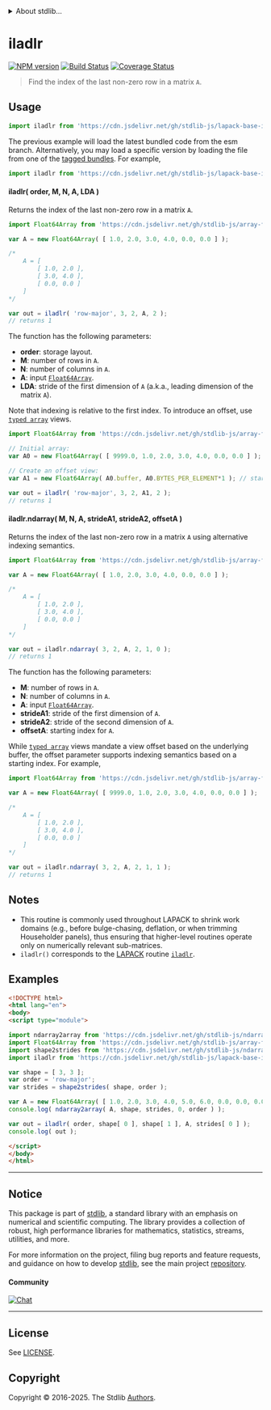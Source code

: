 <!--

@license Apache-2.0

Copyright (c) 2025 The Stdlib Authors.

Licensed under the Apache License, Version 2.0 (the "License");
you may not use this file except in compliance with the License.
You may obtain a copy of the License at

   http://www.apache.org/licenses/LICENSE-2.0

Unless required by applicable law or agreed to in writing, software
distributed under the License is distributed on an "AS IS" BASIS,
WITHOUT WARRANTIES OR CONDITIONS OF ANY KIND, either express or implied.
See the License for the specific language governing permissions and
limitations under the License.

-->


<details>
  <summary>
    About stdlib...
  </summary>
  <p>We believe in a future in which the web is a preferred environment for numerical computation. To help realize this future, we've built stdlib. stdlib is a standard library, with an emphasis on numerical and scientific computation, written in JavaScript (and C) for execution in browsers and in Node.js.</p>
  <p>The library is fully decomposable, being architected in such a way that you can swap out and mix and match APIs and functionality to cater to your exact preferences and use cases.</p>
  <p>When you use stdlib, you can be absolutely certain that you are using the most thorough, rigorous, well-written, studied, documented, tested, measured, and high-quality code out there.</p>
  <p>To join us in bringing numerical computing to the web, get started by checking us out on <a href="https://github.com/stdlib-js/stdlib">GitHub</a>, and please consider <a href="https://opencollective.com/stdlib">financially supporting stdlib</a>. We greatly appreciate your continued support!</p>
</details>

# iladlr

[![NPM version][npm-image]][npm-url] [![Build Status][test-image]][test-url] [![Coverage Status][coverage-image]][coverage-url] <!-- [![dependencies][dependencies-image]][dependencies-url] -->

> Find the index of the last non-zero row in a matrix `A`.



<section class="usage">

## Usage

```javascript
import iladlr from 'https://cdn.jsdelivr.net/gh/stdlib-js/lapack-base-iladlr@esm/index.mjs';
```
The previous example will load the latest bundled code from the esm branch. Alternatively, you may load a specific version by loading the file from one of the [tagged bundles](https://github.com/stdlib-js/lapack-base-iladlr/tags). For example,

```javascript
import iladlr from 'https://cdn.jsdelivr.net/gh/stdlib-js/lapack-base-iladlr@v0.0.0-esm/index.mjs';
```

#### iladlr( order, M, N, A, LDA )

Returns the index of the last non-zero row in a matrix `A`.

```javascript
import Float64Array from 'https://cdn.jsdelivr.net/gh/stdlib-js/array-float64@esm/index.mjs';

var A = new Float64Array( [ 1.0, 2.0, 3.0, 4.0, 0.0, 0.0 ] );

/*
    A = [
        [ 1.0, 2.0 ],
        [ 3.0, 4.0 ],
        [ 0.0, 0.0 ]
    ]
*/

var out = iladlr( 'row-major', 3, 2, A, 2 );
// returns 1
```

The function has the following parameters:

-   **order**: storage layout.
-   **M**: number of rows in `A`.
-   **N**: number of columns in `A`.
-   **A**: input [`Float64Array`][mdn-float64array].
-   **LDA**: stride of the first dimension of `A` (a.k.a., leading dimension of the matrix `A`).

Note that indexing is relative to the first index. To introduce an offset, use [`typed array`][mdn-typed-array] views.

<!-- eslint-disable stdlib/capitalized-comments -->

```javascript
import Float64Array from 'https://cdn.jsdelivr.net/gh/stdlib-js/array-float64@esm/index.mjs';

// Initial array:
var A0 = new Float64Array( [ 9999.0, 1.0, 2.0, 3.0, 4.0, 0.0, 0.0 ] );

// Create an offset view:
var A1 = new Float64Array( A0.buffer, A0.BYTES_PER_ELEMENT*1 ); // start at 2nd element

var out = iladlr( 'row-major', 3, 2, A1, 2 );
// returns 1
```

#### iladlr.ndarray( M, N, A, strideA1, strideA2, offsetA )

Returns the index of the last non-zero row in a matrix `A` using alternative indexing semantics.

```javascript
import Float64Array from 'https://cdn.jsdelivr.net/gh/stdlib-js/array-float64@esm/index.mjs';

var A = new Float64Array( [ 1.0, 2.0, 3.0, 4.0, 0.0, 0.0 ] );

/*
    A = [
        [ 1.0, 2.0 ],
        [ 3.0, 4.0 ],
        [ 0.0, 0.0 ]
    ]
*/

var out = iladlr.ndarray( 3, 2, A, 2, 1, 0 );
// returns 1
```

The function has the following parameters:

-   **M**: number of rows in `A`.
-   **N**: number of columns in `A`.
-   **A**: input [`Float64Array`][mdn-float64array].
-   **strideA1**: stride of the first dimension of `A`.
-   **strideA2**: stride of the second dimension of `A`.
-   **offsetA**: starting index for `A`.

While [`typed array`][mdn-typed-array] views mandate a view offset based on the underlying buffer, the offset parameter supports indexing semantics based on a starting index. For example,

```javascript
import Float64Array from 'https://cdn.jsdelivr.net/gh/stdlib-js/array-float64@esm/index.mjs';

var A = new Float64Array( [ 9999.0, 1.0, 2.0, 3.0, 4.0, 0.0, 0.0 ] );

/*
    A = [
        [ 1.0, 2.0 ],
        [ 3.0, 4.0 ],
        [ 0.0, 0.0 ]
    ]
*/

var out = iladlr.ndarray( 3, 2, A, 2, 1, 1 );
// returns 1
```

</section>

<!-- /.usage -->

<section class="notes">

## Notes

-   This routine is commonly used throughout LAPACK to shrink work domains (e.g., before bulge-chasing, deflation, or when trimming Householder panels), thus ensuring that higher-level routines operate only on numerically relevant sub-matrices.
-   `iladlr()` corresponds to the [LAPACK][lapack] routine [`iladlr`][lapack-iladlr].

</section>

<!-- /.notes -->

<section class="examples">

## Examples

<!-- eslint no-undef: "error" -->

```html
<!DOCTYPE html>
<html lang="en">
<body>
<script type="module">

import ndarray2array from 'https://cdn.jsdelivr.net/gh/stdlib-js/ndarray-base-to-array@esm/index.mjs';
import Float64Array from 'https://cdn.jsdelivr.net/gh/stdlib-js/array-float64@esm/index.mjs';
import shape2strides from 'https://cdn.jsdelivr.net/gh/stdlib-js/ndarray-base-shape2strides@esm/index.mjs';
import iladlr from 'https://cdn.jsdelivr.net/gh/stdlib-js/lapack-base-iladlr@esm/index.mjs';

var shape = [ 3, 3 ];
var order = 'row-major';
var strides = shape2strides( shape, order );

var A = new Float64Array( [ 1.0, 2.0, 3.0, 4.0, 5.0, 6.0, 0.0, 0.0, 0.0 ] );
console.log( ndarray2array( A, shape, strides, 0, order ) );

var out = iladlr( order, shape[ 0 ], shape[ 1 ], A, strides[ 0 ] );
console.log( out );

</script>
</body>
</html>
```

</section>

<!-- /.examples -->

<!-- C interface documentation. -->



<!-- Section for related `stdlib` packages. Do not manually edit this section, as it is automatically populated. -->

<section class="related">

</section>

<!-- /.related -->

<!-- Section for all links. Make sure to keep an empty line after the `section` element and another before the `/section` close. -->


<section class="main-repo" >

* * *

## Notice

This package is part of [stdlib][stdlib], a standard library with an emphasis on numerical and scientific computing. The library provides a collection of robust, high performance libraries for mathematics, statistics, streams, utilities, and more.

For more information on the project, filing bug reports and feature requests, and guidance on how to develop [stdlib][stdlib], see the main project [repository][stdlib].

#### Community

[![Chat][chat-image]][chat-url]

---

## License

See [LICENSE][stdlib-license].


## Copyright

Copyright &copy; 2016-2025. The Stdlib [Authors][stdlib-authors].

</section>

<!-- /.stdlib -->

<!-- Section for all links. Make sure to keep an empty line after the `section` element and another before the `/section` close. -->

<section class="links">

[npm-image]: http://img.shields.io/npm/v/@stdlib/lapack-base-iladlr.svg
[npm-url]: https://npmjs.org/package/@stdlib/lapack-base-iladlr

[test-image]: https://github.com/stdlib-js/lapack-base-iladlr/actions/workflows/test.yml/badge.svg?branch=main
[test-url]: https://github.com/stdlib-js/lapack-base-iladlr/actions/workflows/test.yml?query=branch:main

[coverage-image]: https://img.shields.io/codecov/c/github/stdlib-js/lapack-base-iladlr/main.svg
[coverage-url]: https://codecov.io/github/stdlib-js/lapack-base-iladlr?branch=main

<!--

[dependencies-image]: https://img.shields.io/david/stdlib-js/lapack-base-iladlr.svg
[dependencies-url]: https://david-dm.org/stdlib-js/lapack-base-iladlr/main

-->

[chat-image]: https://img.shields.io/gitter/room/stdlib-js/stdlib.svg
[chat-url]: https://app.gitter.im/#/room/#stdlib-js_stdlib:gitter.im

[stdlib]: https://github.com/stdlib-js/stdlib

[stdlib-authors]: https://github.com/stdlib-js/stdlib/graphs/contributors

[umd]: https://github.com/umdjs/umd
[es-module]: https://developer.mozilla.org/en-US/docs/Web/JavaScript/Guide/Modules

[deno-url]: https://github.com/stdlib-js/lapack-base-iladlr/tree/deno
[deno-readme]: https://github.com/stdlib-js/lapack-base-iladlr/blob/deno/README.md
[umd-url]: https://github.com/stdlib-js/lapack-base-iladlr/tree/umd
[umd-readme]: https://github.com/stdlib-js/lapack-base-iladlr/blob/umd/README.md
[esm-url]: https://github.com/stdlib-js/lapack-base-iladlr/tree/esm
[esm-readme]: https://github.com/stdlib-js/lapack-base-iladlr/blob/esm/README.md
[branches-url]: https://github.com/stdlib-js/lapack-base-iladlr/blob/main/branches.md

[stdlib-license]: https://raw.githubusercontent.com/stdlib-js/lapack-base-iladlr/main/LICENSE

[lapack]: https://www.netlib.org/lapack/explore-html/

[lapack-iladlr]: https://www.netlib.org/lapack/explore-html/da/d60/group__ilalr_gadb53a9bd5cc7a6e3bbca7bf4eca32208.html

[mdn-float64array]: https://developer.mozilla.org/en-US/docs/Web/JavaScript/Reference/Global_Objects/Float64Array

[mdn-typed-array]: https://developer.mozilla.org/en-US/docs/Web/JavaScript/Reference/Global_Objects/TypedArray

</section>

<!-- /.links -->
